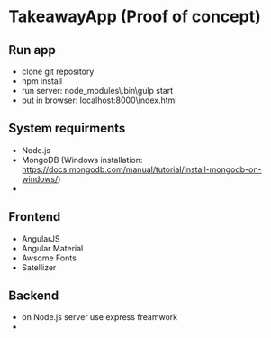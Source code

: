 # TakeawayApp (Proof of concept)

## Run app
* clone git repository
* npm install
* run server: node_modules\\.bin\gulp start
* put in browser: localhost:8000\index.html

## System requirments
* Node.js
* MongoDB (Windows installation: https://docs.mongodb.com/manual/tutorial/install-mongodb-on-windows/)
* 

## Frontend
* AngularJS
* Angular Material
* Awsome Fonts
* Satellizer

## Backend
* on Node.js server use express freamwork
* 
